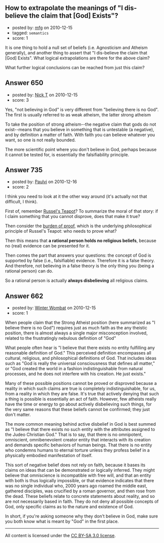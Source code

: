## How to extrapolate the meanings of "I dis-believe the claim that [God] Exists"?

- posted by: [mfg](https://stackexchange.com/users/-1/135-mfg) on 2010-12-15
- tagged: `semantics`
- score: 1

It is one thing to hold a null set of beliefs (i.e. Agnosticism and Atheism generally), and another thing to assert that "I dis-believe the claim that [God] Exists". What logical extrapolations are there for the above claim?

What further logical conclusions can be reached from just this claim?


## Answer 650

- posted by: [Nick T](https://stackexchange.com/users/-1/11-nick-t) on 2010-12-15
- score: 3

Yes, "not believing in God" is very different from "believing there is no God".  The first is usually referred to as weak atheism, the latter strong atheism

To take the position of strong atheism--the negative claim that gods do not exist--means that you believe in something that is untestable (a negative), and by definition a matter of faith.  With faith you can believe whatever you want, so one is not really bounded.

The more scientific point where you don't believe in God, perhaps because it cannot be tested for, is essentially the falsifiability principle.


## Answer 735

- posted by: [Paulvi](https://stackexchange.com/users/-1/271-paulvi) on 2010-12-16
- score: 2

<p>I think you need to look at it the other way around (it's actually not that difficult, I think).</p>

<p>First of, remember <a href="http://en.wikipedia.org/wiki/Russell%27s_teapot" rel="nofollow">Russel's Teapot</a>? To summarize the moral of that story: if I claim something that you cannot disprove, does that make it true?</p>

<p>Then consider the <a href="http://en.wikipedia.org/wiki/Philosophic_burden_of_proof" rel="nofollow">burden of proof</a>, which is the underlying philosophical principle of Russel's Teapot: who needs to prove what?</p>

<p>Then this means that <strong>a rational person holds no religious beliefs</strong>, because no (real) evidence can be presented for it.</p>

<p>Then comes the part that answers your questions: the concept of God is supported by false (i.e., falsifiable) evidence. Therefore it is a false theory. And therefore, not believing in a false theory is the only thing you (being a rational person) can do.</p>

<p>So a rational person is actually <strong>always disbelieving</strong> all religious claims.</p>



## Answer 662

- posted by: [Winter Wombat](https://stackexchange.com/users/-1/52-winter-wombat) on 2010-12-15
- score: 1

When people claim that the Strong Atheist position (here summarized as "I believe there is no God") requires just as much faith as the any theistic position, there is almost always a single major misconception involved, related to the frustratingly nebulous definition of "God"

What people often hear is "I believe that there exists no entity fulfilling any reasonable definition of God." This perceived definition encompasses all cultural, religious, and philosophical definitions of God. That includes ideas such as "God is really the universal consciousness that defines all matter," or "God created the world in a fashion indistinguishable from natural processes, and he does not interfere with his creation. He just exists." 

Many of these possible positions cannot be proved or disproved because a reality in which such claims are true is completely indistinguishable, for us, from a reality in which they are false. It's true that actively denying that such a thing is possible is essentially an act of faith. However, few atheists really have the time or energy to go about actively disbelieving such things, for the very same reasons that these beliefs cannot be confirmed; they just don't matter. 

The more common meaning behind active disbelief in God is best summed as "I believe that there exists no such entity with the attributes assigned to the Judeo Christian God." That is to say, that there is no omnipotent, omniscient, omnibenevolent creator entity that interacts with its creation and demands specific behaviors of human beings. That there is no entity who condemns humans to eternal torture unless they profess belief in a  physically embodied manifestation of itself.

This sort of negative belief does not rely on faith, because it bases its claims on ideas that can be demonstrated or logically inferred. They might believe that omniscience is incompatible with free will, and that an entity with both is thus logically impossible, or that evidence indicates that there was no single individual who, 2000 years ago roamed the middle east, gathered disciples, was crucified by a roman governor, and then rose from the dead. These beliefs relate to concrete statements about reality, and so are not necessarily based in faith. They do not deny all possible concepts of God, only specific claims as to the nature and existence of God. 

In short, if you're asking someone why they don't believe in God, make sure you both know what is meant by "God" in the first place. 



---

All content is licensed under the [CC BY-SA 3.0 license](https://creativecommons.org/licenses/by-sa/3.0/).
